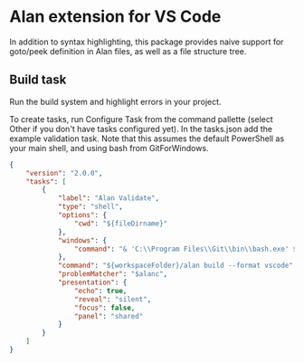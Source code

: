 # Alan extension for VS Code

In addition to syntax highlighting, this package provides naive support for goto/peek definition in Alan files, as well as a file structure tree.

## Build task

Run the build system and highlight errors in your project. 

To create tasks, run Configure Task from the command pallette (select Other if you don't have tasks configured yet). In the tasks.json add the example validation task. Note that this assumes the default PowerShell as your main shell, and using bash from GitForWindows.

```json
{
	"version": "2.0.0",
	"tasks": [
		{
			"label": "Alan Validate",
			"type": "shell",
			"options": {
				"cwd": "${fileDirname}"
			},
			"windows": {
				"command": "& 'C:\\Program Files\\Git\\bin\\bash.exe' ${workspaceFolder}/alan build --format vscode"
			},
			"command": "${workspaceFolder}/alan build --format vscode",
			"problemMatcher": "$alanc",
			"presentation": {
				"echo": true,
				"reveal": "silent",
				"focus": false,
				"panel": "shared"
			}
		}
	]
}
```
